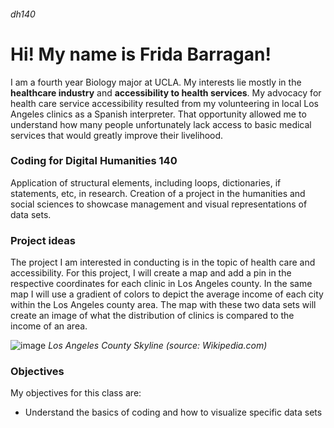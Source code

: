 ###### dh140
# Hi! My name is Frida Barragan!
I am a fourth year Biology major at UCLA. My interests lie mostly in the **healthcare industry** and **accessibility to health services**. My advocacy for health care service accessibility resulted from my volunteering in local Los Angeles clinics as a Spanish interpreter. That opportunity allowed me to understand how many people unfortunately lack access to basic medical services that would greatly improve their livelihood. 

### Coding for Digital Humanities 140 
Application of structural elements, including loops, dictionaries, if statements, etc, in research. Creation of a project in the humanities and social sciences to showcase management and visual representations of data sets.

### Project ideas
The project I am interested in conducting is in the topic of health care and accessibility. For this project, I will create a map and add a pin in the respective coordinates for each clinic in Los Angeles county. In the same map I will use a gradient of colors to depict the average income of each city within the Los Angeles county area. The map with these two data sets will create an image of what the distribution of clinics is compared to the income of an area. 

![image](https://upload.wikimedia.org/wikipedia/commons/3/32/20190616154621%21Echo_Park_Lake_with_Downtown_Los_Angeles_Skyline.jpg)
_Los Angeles County Skyline (source: Wikipedia.com)_

### Objectives
My objectives for this class are:
* Understand the basics of coding and how to visualize specific data sets
